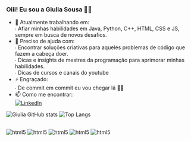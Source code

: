 ### Oiii! Eu sou a Giulia Sousa 👋🏼

- 🔭 Atualmente trabalhando em:<br/>
   ∙ Afiar minhas habilidades em Java, Python, C++, HTML, CSS e JS, sempre em busca de novos desafios.<br/>
- 🤔 Preciso de ajuda com:<br/>
   ∙ Encontrar soluções criativas para aqueles problemas de código que fazem a cabeça doer.<br/>
   ∙ Dicas e insights de mestres da programação para aprimorar minhas habilidades.<br/>
   ∙ Dicas de cursos e canais do youtube 
- ⚡ Engraçado:<br/>
   ∙ De commit em commit eu vou chegar lá 💪🏼
- 📫 Como me encontrar:<br/>
    [![LinkedIn](https://img.shields.io/badge/LinkedIn-0077B5?style=for-the-badge&logo=linkedin&logoColor=white)](https://www.linkedin.com/in/giulia-sousa-2bb60a232/)
  
![Giulia GitHub stats](https://github-readme-stats.vercel.app/api?username=giuliasousa&show_icons=true&theme=radical)
![Top Langs](https://github-readme-stats.vercel.app/api/top-langs/?username=giuliasousa&hide_progress=true)

<div style=display: inline_block"><br/>
  <img align=""center alt="html5" src="https://img.shields.io/badge/HTML5-E34F26?style=for-the-badge&logo=html5&logoColor=white"/>
  <img align=""center alt="html5" src="https://img.shields.io/badge/CSS-239120?&style=for-the-badge&logo=css3&logoColor=white"/>
  <img align=""center alt="html5" src="https://img.shields.io/badge/Python-3776AB?style=for-the-badge&logo=python&logoColor=white"/>
  <img align=""center alt="html5" src="https://img.shields.io/badge/Java-ED8B00?style=for-the-badge&logo=openjdk&logoColor=white"/>
  <img align=""center alt="html5" src="https://img.shields.io/badge/C%2B%2B-00599C?style=for-the-badge&logo=c%2B%2B&logoColor=white"/>
</div>

